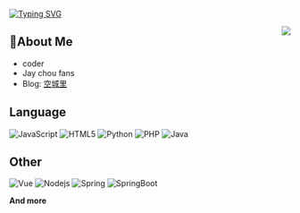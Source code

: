 [![Typing SVG](https://readme-typing-svg.demolab.com?font=Fira+Code&pause=1000&width=435&lines=Welcome+to+my+home+page+%F0%9F%98%86;Hello+coder%2CAre+you+okey+%F0%9F%92%93;Good+lucky+to+you+%F0%9F%8E%89)](https://git.io/typing-svg)

<img align="right" src="https://github-readme-stats.vercel.app/api?username=sayokey&show_icons=true&icon_color=CE1D2D&text_color=718096&bg_color=ffffff&hide_title=true" />


## 👋About Me

- coder
- Jay chou fans
- Blog: [空城里](https://www.ilzya.com/)

## Language

![JavaScript](https://img.shields.io/badge/-JavaScript-3385ff?logo=javascript&logoColor=white)
![HTML5](https://img.shields.io/badge/-HTML5-ff9900?logo=html5&logoColor=white)
![Python](https://img.shields.io/badge/-Python-66ccff?logo=python&logoColor=white)
![PHP](https://img.shields.io/badge/-PHP-6666ff?logo=php&logoColor=white)
![Java](https://img.shields.io/badge/-Java-6666ff?logo=&logoColor=white)

## Other

![Vue](https://img.shields.io/badge/-Vue-00cc66?logo=vuedotjs&logoColor=white)
![Nodejs](https://img.shields.io/badge/-Nodejs-008040?logo=nodedotjs&logoColor=white)
![Spring](https://img.shields.io/badge/-Spring-80ffaa?logo=spring&logoColor=white)
![SpringBoot](https://img.shields.io/badge/-SpringBoot-80ffaa?logo=springboot&logoColor=white)

**And more**
